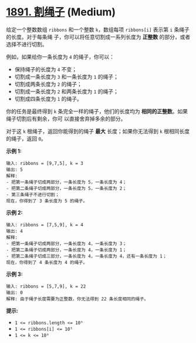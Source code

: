 # [1891. 割绳子][link] (Medium)

[link]: https://leetcode.cn/problems/cutting-ribbons/

给定一个整数数组 `ribbons` 和一个整数 `k`，数组每项 `ribbons[i]` 表示第 `i` 条绳子的长度。对于每条绳
子，你可以将任意切割成一系列长度为 **正整数** 的部分，或者选择不进行切割。

例如，如果给你一条长度为 `4` 的绳子，你可以：

- 保持绳子的长度为 `4` 不变；
- 切割成一条长度为 `3` 和一条长度为 `1` 的绳子；
- 切割成两条长度为 `2` 的绳子；
- 切割成一条长度为 `2` 和两条长度为 `1` 的绳子；
- 切割成四条长度为 `1` 的绳子。

你的任务是最终得到 `k` 条完全一样的绳子，他们的长度均为 **相同的正整数**。如果绳子切割后有剩余，你可
以直接舍弃掉多余的部分。

对于这 `k` 根绳子，返回你能得到的绳子 **最大** 长度；如果你无法得到 `k` 根相同长度的绳子，返回 `0`。

**示例 1:**

```
输入: ribbons = [9,7,5], k = 3
输出: 5
解释:
- 把第一条绳子切成两部分，一条长度为 5，一条长度为 4；
- 把第二条绳子切成两部分，一条长度为 5，一条长度为 2；
- 第三条绳子不进行切割；
现在，你得到了 3 条长度为 5 的绳子。
```

**示例 2:**

```
输入: ribbons = [7,5,9], k = 4
输出: 4
解释:
- 把第一条绳子切成两部分，一条长度为 4，一条长度为 3；
- 把第二条绳子切成两部分，一条长度为 4，一条长度为 1；
- 把第二条绳子切成三部分，一条长度为 4，一条长度为 4，还有一条长度为 1；
现在，你得到了 4 条长度为 4 的绳子。
```

**示例 3:**

```
输入: ribbons = [5,7,9], k = 22
输出: 0
解释: 由于绳子长度需要为正整数，你无法得到 22 条长度相同的绳子。
```

**提示:**

- `1 <= ribbons.length <= 10⁵`
- `1 <= ribbons[i] <= 10⁵`
- `1 <= k <= 10⁹`
